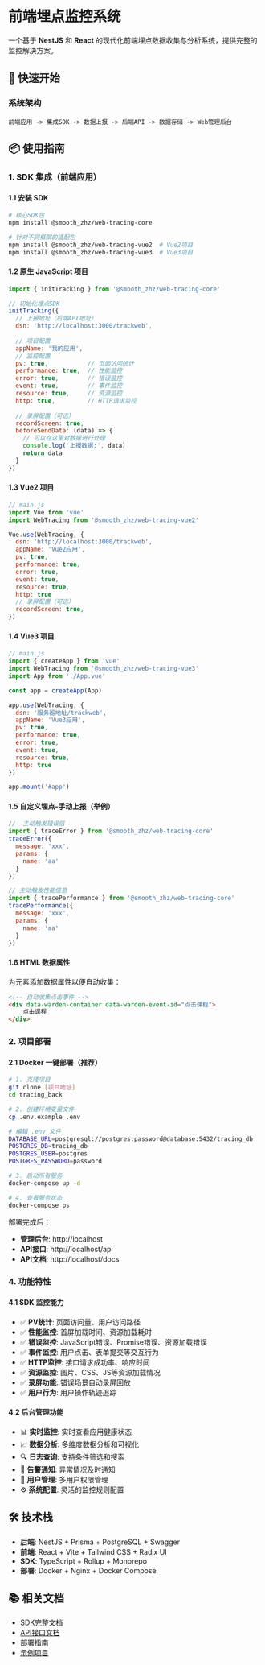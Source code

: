 # 前端埋点监控系统

一个基于 **NestJS** 和 **React** 的现代化前端埋点数据收集与分析系统，提供完整的监控解决方案。

## 🚀 快速开始

### 系统架构

```
前端应用 -> 集成SDK -> 数据上报 -> 后端API -> 数据存储 -> Web管理后台
```

## 📦 使用指南

### 1. SDK 集成（前端应用）

#### 1.1 安装 SDK

```bash
# 核心SDK包
npm install @smooth_zhz/web-tracing-core

# 针对不同框架的适配包
npm install @smooth_zhz/web-tracing-vue2  # Vue2项目
npm install @smooth_zhz/web-tracing-vue3  # Vue3项目
```

#### 1.2 原生 JavaScript 项目

```javascript
import { initTracking } from '@smooth_zhz/web-tracing-core'

// 初始化埋点SDK
initTracking({
  // 上报地址（后端API地址）
  dsn: 'http://localhost:3000/trackweb',
  
  // 项目配置
  appName: '我的应用',
  // 监控配置
  pv: true,           // 页面访问统计
  performance: true,  // 性能监控
  error: true,        // 错误监控
  event: true,        // 事件监控
  resource: true,     // 资源监控
  http: true,         // HTTP请求监控
  
  // 录屏配置（可选）
  recordScreen: true,
  beforeSendData: (data) => {
    // 可以在这里对数据进行处理
    console.log('上报数据:', data)
    return data
  }
})
```

#### 1.3 Vue2 项目

```javascript
// main.js
import Vue from 'vue'
import WebTracing from '@smooth_zhz/web-tracing-vue2'

Vue.use(WebTracing, {
  dsn: 'http://localhost:3000/trackweb',
  appName: 'Vue2应用',
  pv: true,
  performance: true,
  error: true,
  event: true,
  resource: true,
  http: true
  // 录屏配置（可选）
  recordScreen: true,
})
```

#### 1.4 Vue3 项目

```javascript
// main.js
import { createApp } from 'vue'
import WebTracing from '@smooth_zhz/web-tracing-vue3'
import App from './App.vue'

const app = createApp(App)

app.use(WebTracing, {
  dsn: '服务器地址/trackweb',
  appName: 'Vue3应用',
  pv: true,
  performance: true,
  error: true,
  event: true,
  resource: true,
  http: true
})

app.mount('#app')
```

#### 1.5 自定义埋点-手动上报（举例）

```javascript
//  主动触发错误信
import { traceError } from '@smooth_zhz/web-tracing-core'
traceError({
  message: 'xxx',
  params: {
    name: 'aa'
  }
})

// 主动触发性能信息
import { tracePerformance } from '@smooth_zhz/web-tracing-core'
tracePerformance({
  message: 'xxx',
  params: {
    name: 'aa'
  }
})

```

#### 1.6 HTML 数据属性

为元素添加数据属性以便自动收集：

```html
<!-- 自动收集点击事件 -->
<div data-warden-container data-warden-event-id="点击课程">
    点击课程
</div>
```

### 2. 项目部署

#### 2.1 Docker 一键部署（推荐）

```bash
# 1. 克隆项目
git clone [项目地址]
cd tracing_back

# 2. 创建环境变量文件
cp .env.example .env

# 编辑 .env 文件
DATABASE_URL=postgresql://postgres:password@database:5432/tracing_db
POSTGRES_DB=tracing_db
POSTGRES_USER=postgres
POSTGRES_PASSWORD=password

# 3. 启动所有服务
docker-compose up -d

# 4. 查看服务状态
docker-compose ps
```

部署完成后：
- **管理后台**: http://localhost
- **API接口**: http://localhost/api
- **API文档**: http://localhost/docs

### 4. 功能特性

#### 4.1 SDK 监控能力

- ✅ **PV统计**: 页面访问量、用户访问路径
- ✅ **性能监控**: 首屏加载时间、资源加载耗时
- ✅ **错误监控**: JavaScript错误、Promise错误、资源加载错误
- ✅ **事件监控**: 用户点击、表单提交等交互行为
- ✅ **HTTP监控**: 接口请求成功率、响应时间
- ✅ **资源监控**: 图片、CSS、JS等资源加载情况
- ✅ **录屏功能**: 错误场景自动录屏回放
- ✅ **用户行为**: 用户操作轨迹追踪

#### 4.2 后台管理功能

- 📊 **实时监控**: 实时查看应用健康状态
- 📈 **数据分析**: 多维度数据分析和可视化
- 🔍 **日志查询**: 支持条件筛选和搜索
- 📱 **告警通知**: 异常情况及时通知
- 👥 **用户管理**: 多用户权限管理
- ⚙️ **系统配置**: 灵活的监控规则配置

## 🛠 技术栈

- **后端**: NestJS + Prisma + PostgreSQL + Swagger
- **前端**: React + Vite + Tailwind CSS + Radix UI
- **SDK**: TypeScript + Rollup + Monorepo
- **部署**: Docker + Nginx + Docker Compose


## 📚 相关文档

- [SDK完整文档](https://m-cheng-web.github.io/web-tracing/)
- [API接口文档](http://localhost:80/docs)
- [部署指南](./docs/deployment.md)
- [示例项目](./sdk/examples/)